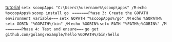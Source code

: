 [tutorial](https://medium.freecodecamp.org/setting-up-go-programming-language-on-windows-f02c8c14e2f)
`setx scoopApps "C:\Users\%username%\scoop\apps" /M`
`echo %scoopApps%`
`scoop install go `
`=======Phase 3: Create the GOPATH environment variable===`
`setx GOPATH "%scoopApps%/go" /M`
`echo %GOPATH%`
`setx GOBIN "%GOPATH%/bin" /M`
`echo %GOBIN%`
`setx PATH "%PATH%;%GOBIN%" /M`
`=======Phase 4: Test and ensure===`
`go get github.com/golang/example/hello`
`%GOPATH%/bin/hello`